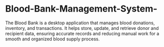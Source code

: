 # Blood-Bank-Management-System-
The Blood Bank is a desktop application that manages blood donations, inventory, and transactions. It helps store, update, and retrieve donor and recipient data, ensuring accurate records and reducing manual work for a smooth and organized blood supply process.
